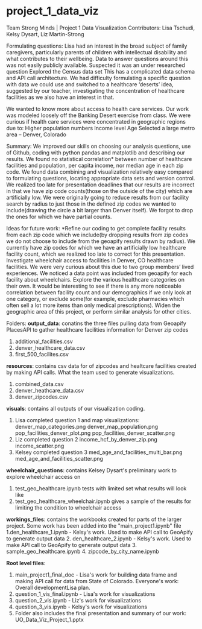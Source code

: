 # project_1_data_viz
Team Strong Minds | Project 1 Data Visualization
Contributors: Lisa Tschudi, Kelsy Dysart, Liz Martin-Strong

Formulating questions:
Lisa had an interest in the broad subject of family caregivers, particularly parents of children with intellectual disability and what contributes to their wellbeing. 
Data to answer questions around this was not easily publicly available.
Suspected it was an under researched question
Explored the Census data set
This has a complicated data schema and API call architecture. 
We had difficulty formulating a specific question with data we could use and switched to a healthcare ‘deserts’ idea, suggested by our teacher, investigating the concentration of healthcare facilities as we also have an interest in that. 

We wanted to know more about access to health care services. 
Our work was modeled loosely off the Banking Desert exercise from class. 
We were curious if health care services were concentrated in geographic regions due to:
Higher population numbers
Income level
Age
Selected a large metro area – Denver, Colorado

Summary:
We improved our skills on choosing our analysis questions, use of Github, coding with python pandas and matplotlib and describing our results.
We found no statistical correlation* between number of healthcare facilities and population, per capita income, nor median age in each zip code.
We found data combining and visualization relatively easy compared to formulating questions, locating appropriate data sets and version control.  We realized too late for presentation deadlines that our results are incorrect in that we have zip code counts(those on the outside of the city) which are artificially low.  We were originally going to reduce results from our facility search by radius to just those in the defined zip codes we wanted to include(drawing the circle a bit larger than Denver itself).  We forgot to drop the ones for which we have partial counts.

Ideas for future work:
*Refine our coding to get complete facility results from each zip code which we include(by dropping results from zip codes we do not choose to include from the geoapify results drawn by radius).  We currently have zip codes for which we have an artificially low healthcare facility count, which we realized too late to correct for this presentation.
 Investigate wheelchair access to facilities in Denver, CO healthcare facilities.  We were very curious about this due to two group members’ lived experiences.  We noticed a data point was included from geoapify for each facility about wheelchairs.
Explore the various healthcare categories on their own.  It would be interesting to see if there is any more noticeable correlation between facility count and our demographics if we only look at one category, or exclude some(for example, exclude pharmacies which often sell a lot more items than only medical prescriptions).
Widen the geographic area of this project, or perform similar analysis for other cities.  

Folders: 
**output_data**: conatins the three files pulling data from Geoapify PlacesAPI to gather healthcare facilities information for Denver zip codes
1. additional_facilities.csv
2. denver_healthcare_data.csv
3. first_500_facilites.csv

**resources**: contains csv data for of zipcodes and healtcare facilities created by making API calls. What the team used to generate visualizations.
1. combined_data.csv
2. denver_heathcare_data.csv
3. denver_zipcodes.csv

**visuals**: contains all outputs of our visualization coding.
1. Lisa completed question 1 and map visualizations:
    denver_map_categories.png
    denver_map_population.png
    pop_facilities_denver_plot.png
    pop_facilities_denver_scatter.png
2. Liz completed question 2
    income_hcf_by_denver_zip.png
    income_scatter.png
3. Kelsey completed question 3 
    med_age_and_facilities_multi_bar.png
    med_age_and_facilities_scatter.png

**wheelchair_questions**: contains Kelsey Dysart's preliminary work to explore wheelchair access on 
1. test_geo_healthcare.ipynb tests with limited set what results will look like
2. test_geo_healthcare_wheelchair.ipynb gives a sample of the results for limiting the condition to wheelchair access

**workings_files**: contains the workbooks created for parts of the larger project. Some work has been added into the "main_project1.ipynb" file
1.den_healthcare_1.ipynb - Kelsy's work. Used to make API call to GeoApify to generate output data
2. den_healthcare_2.ipynb - Kelsy's work. Used to make API call to GeoApify to generate output data
3. sample_geo_healthcare.ipynb
4. zipcode_by_city_name.ipynb

**Root level files**:
1. main_project1_final_doc - Lisa's work for building data frame and making API call for data from State of Colorado. Everyone's work: Overall developmentLisa plan. 
2. question_1_vis_final.ipynb - Lisa's work for visualizations
3. question_2_vis.ipynb - Liz's work for visualizations
4. question_3_vis.ipynb - Kelsy's work for visualizations
5. Folder also includes the final presentation and summary of our work: UO_Data_Viz_Project_1.pptx

